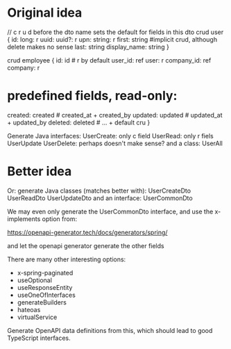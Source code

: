 # Original idea

// c r u d before the dto name sets the default for fields in this dto
crud user {
  id: long: r
  uuid: uuid?: r
  upn: string: r
  first: string #implicit crud, although delete makes no sense
  last: string
  display_name: string
}

crud employee {
  id: id # r by default
  user_id: ref user: r
  company_id: ref company: r
  # predefined fields, read-only:
  created: created # created_at + created_by
  updated: updated # updated_at + updated_by
  deleted: deleted # ... + default cru
}

  
Generate Java interfaces:
UserCreate: only c field
UserRead: only r fiels
UserUpdate
UserDelete: perhaps doesn't make sense?
and a class:
UserAll

# Better idea

Or: generate Java classes (matches better with):
UserCreateDto
UserReadDto
UserUpdateDto
and an interface:
UserCommonDto

We may even only generate the UserCommonDto interface, and use the
x-implements option from:

https://openapi-generator.tech/docs/generators/spring/

and let the openapi generator generate the other fields

There are many other interesting options:

- x-spring-paginated
- useOptional
- useResponseEntity
- useOneOfInterfaces
- generateBuilders
- hateoas
- virtualService

Generate OpenAPI data definitions from this, which should lead to good
TypeScript interfaces.
